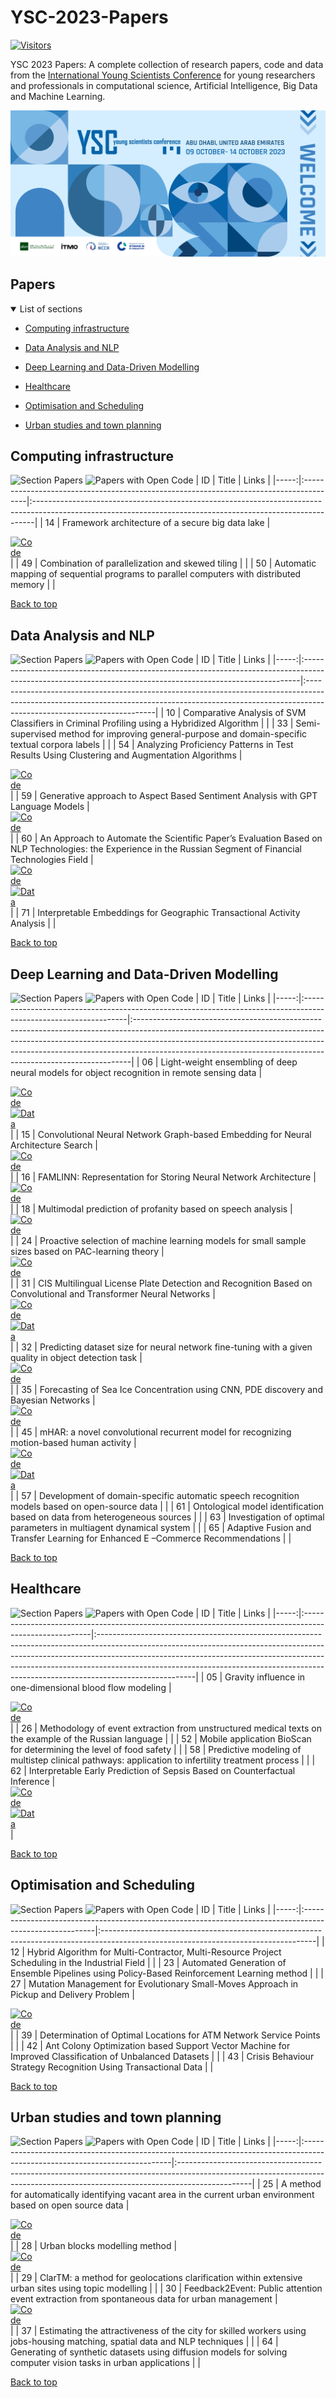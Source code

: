 # YSC-2023-Papers

[![Visitors](https://api.visitorbadge.io/api/combined?path=https%3A%2F%2Fgithub.com%2Fitmo-ai%2FYSC-2023-Papers&countColor=%23263759&style=plastic)](https://visitorbadge.io/status?path=https%3A%2F%2Fgithub.com%2Fitmo-ai%2FYSC-2023-Papers)

YSC 2023 Papers: A complete collection of research papers, code and data from the [International Young Scientists Conference](https://ysc.actcognitive.org/) for young researchers and professionals in computational science, Artificial Intelligence, Big Data and Machine Learning.

[![logo image](./img/logo.jpg)](https://ysc.actcognitive.org/)

## Papers

<details open>
<summary>List of sections<a id="sections"></a></summary>

- [Computing infrastructure](#computing-infrastructure)

- [Data Analysis and NLP](#data-analysis-and-nlp)

- [Deep Learning and Data-Driven Modelling](#deep-learning-and-data-driven-modelling)

- [Healthcare](#healthcare)

- [Optimisation and Scheduling](#optimisation-and-scheduling)

- [Urban studies and town planning](#urban-studies-and-town-planning)

</details>

## Computing infrastructure

![Section Papers](https://img.shields.io/badge/Section%20Papers-3-42BA16) ![Papers with Open Code](https://img.shields.io/badge/Papers%20with%20Open%20Code-1-1D7FBF)
|   ID | Title                                                                                  | Links                                                                                                                                                       |
|-----:|:---------------------------------------------------------------------------------------|:------------------------------------------------------------------------------------------------------------------------------------------------------------|
|   14 | Framework architecture of a secure big data lake                                       | <div style='width:40px'>[![Code](https://img.shields.io/badge/Code-159957.svg)](https://github.com/IcyAltair/Pet-projects/tree/main/SDLAF_dashboards)</div> |
|   49 | Combination of parallelization and skewed tiling                                       |                                                                                                                                                             |
|   50 | Automatic mapping of sequential programs to parallel computers with distributed memory |                                                                                                                                                             |

[Back to top](#papers)

## Data Analysis and NLP

![Section Papers](https://img.shields.io/badge/Section%20Papers-6-42BA16) ![Papers with Open Code](https://img.shields.io/badge/Papers%20with%20Open%20Code-3-1D7FBF)
|   ID | Title                                                                                                                                                      | Links                                                                                                                                                                                               |
|-----:|:-----------------------------------------------------------------------------------------------------------------------------------------------------------|:----------------------------------------------------------------------------------------------------------------------------------------------------------------------------------------------------|
|   10 | Comparative Analysis of SVM Classifiers in Criminal Profiling using a Hybridized Algorithm                                                                 |                                                                                                                                                                                                     |
|   33 | Semi-supervised method for improving general-purpose and domain-specific textual corpora labels                                                            |                                                                                                                                                                                                     |
|   54 | Analyzing Proficiency Patterns in Test Results Using Clustering and Augmentation Algorithms                                                                | <div style='width:40px'>[![Code](https://img.shields.io/badge/Code-159957.svg)](https://github.com/kdeviatiarova/PROCEDIA-YSC-APPTRUCAA)</div>                                                      |
|   59 | Generative approach to Aspect Based Sentiment Analysis with GPT Language Models                                                                            | <div style='width:40px'>[![Code](https://img.shields.io/badge/Code-159957.svg)](https://github.com/stas1f1/gpt-aste)</div>                                                                          |
|   60 | An Approach to Automate the Scientific Paper’s Evaluation Based on NLP Technologies: the Experience in the Russian Segment of Financial Technologies Field | <div style='width:40px'>[![Code](https://img.shields.io/badge/Code-159957.svg)](https://shorturl.at/fzEG7) [![Data](https://img.shields.io/badge/Data-20BEFF.svg)](https://shorturl.at/lovxA)</div> |
|   71 | Interpretable Embeddings for Geographic Transactional Activity Analysis                                                                                    |                                                                                                                                                                                                     |

[Back to top](#papers)

## Deep Learning and Data-Driven Modelling

![Section Papers](https://img.shields.io/badge/Section%20Papers-13-42BA16) ![Papers with Open Code](https://img.shields.io/badge/Papers%20with%20Open%20Code-9-1D7FBF)
|   ID | Title                                                                                                           | Links                                                                                                                                                                                                                                                                                                                  |
|-----:|:----------------------------------------------------------------------------------------------------------------|:-----------------------------------------------------------------------------------------------------------------------------------------------------------------------------------------------------------------------------------------------------------------------------------------------------------------------|
|   06 | Light-weight ensembling of deep neural models for object recognition in remote sensing data                     | <div style='width:40px'>[![Code](https://img.shields.io/badge/Code-159957.svg)](https://github.com/ITMO-NSS-team/LightObjRecEnsembler) [![Data](https://img.shields.io/badge/Data-20BEFF.svg)](https://github.com/chaozhong2010/VHR-10_dataset_coco)</div>                                                             |
|   15 | Convolutional Neural Network Graph-based Embedding for Neural Architecture Search                               | <div style='width:40px'>[![Code](https://img.shields.io/badge/Code-159957.svg)](https://github.com/Turukmokto/GraphEmbedding-dev)</div>                                                                                                                                                                                |
|   16 | FAMLINN: Representation for Storing Neural Network Architecture                                                 | <div style='width:40px'>[![Code](https://img.shields.io/badge/Code-159957.svg)](https://github.com/IvanMaslov/famlinn)</div>                                                                                                                                                                                           |
|   18 | Multimodal prediction of profanity based on speech analysis                                                     | <div style='width:40px'>[![Code](https://img.shields.io/badge/Code-159957.svg)](https://github.com/expertspec/profanity-predictor)</div>                                                                                                                                                                               |
|   24 | Proactive selection of machine learning models for small sample sizes based on PAC-learning theory              | <div style='width:40px'>[![Code](https://img.shields.io/badge/Code-159957.svg)](https://github.com/Anna-Pinewood/Ischemic_Stroke_Prediction)</div>                                                                                                                                                                     |
|   31 | CIS Multilingual License Plate Detection and Recognition Based on Convolutional and Transformer Neural Networks | <div style='width:40px'>[![Code](https://img.shields.io/badge/Code-159957.svg)](https://github.) [![Data](https://img.shields.io/badge/Data-20BEFF.svg)](https://github.com/ria-com/nomeroff-net)</div>                                                                                                                |
|   32 | Predicting dataset size for neural network fine-tuning with a given quality in object detection task            | <div style='width:40px'>[![Code](https://img.shields.io/badge/Code-159957.svg)](https://github.com/phoenix-1202/Predicting-dataset-size)</div>                                                                                                                                                                         |
|   35 | Forecasting of Sea Ice Concentration using CNN, PDE discovery and Bayesian Networks                             | <div style='width:40px'>[![Code](https://img.shields.io/badge/Code-159957.svg)](https://github.com/ITMO-NSS-team/ice-concentration-prediction-paper)</div>                                                                                                                                                             |
|   45 | mHAR: a novel convolutional recurrent model for recognizing motion-based human activity                         | <div style='width:40px'>[![Code](https://img.shields.io/badge/Code-159957.svg)](https://github.com/prabhatkumar13/mHAR-a-novel-convolutional-recurrent-model-for-recognizing-motion-based-human-activity) [![Data](https://img.shields.io/badge/Data-20BEFF.svg)](https://www.cis.fordham.edu/wisdm/dataset.php)</div> |
|   57 | Development of domain-specific automatic speech recognition models based on open-source data                    |                                                                                                                                                                                                                                                                                                                        |
|   61 | Ontological model identification based on data from heterogeneous sources                                       |                                                                                                                                                                                                                                                                                                                        |
|   63 | Investigation of optimal parameters in multiagent dynamical system                                              |                                                                                                                                                                                                                                                                                                                        |
|   65 | Adaptive Fusion and Transfer Learning for Enhanced E –Commerce Recommendations                                  |                                                                                                                                                                                                                                                                                                                        |

[Back to top](#papers)

## Healthcare

![Section Papers](https://img.shields.io/badge/Section%20Papers-5-42BA16) ![Papers with Open Code](https://img.shields.io/badge/Papers%20with%20Open%20Code-2-1D7FBF)
|   ID | Title                                                                                                  | Links                                                                                                                                                                                                                                                                                                                                           |
|-----:|:-------------------------------------------------------------------------------------------------------|:------------------------------------------------------------------------------------------------------------------------------------------------------------------------------------------------------------------------------------------------------------------------------------------------------------------------------------------------|
|   05 | Gravity influence in one-dimensional blood flow modeling                                               | <div style='width:40px'>[![Code](https://img.shields.io/badge/Code-159957.svg)](https://github.com/ITMO-MMRM-lab/Complex_bloodflow_model)</div>                                                                                                                                                                                                 |
|   26 | Methodology of event extraction from unstructured medical texts on the example of the Russian language |                                                                                                                                                                                                                                                                                                                                                 |
|   52 | Mobile application BioScan for determining the level of food safety                                    |                                                                                                                                                                                                                                                                                                                                                 |
|   58 | Predictive modeling of multistep clinical pathways: application to infertility treatment process       |                                                                                                                                                                                                                                                                                                                                                 |
|   62 | Interpretable Early Prediction of Sepsis Based on Counterfactual Inference                             | <div style='width:40px'>[![Code](https://img.shields.io/badge/Code-159957.svg)](https://colab.research.google.com/drive/18cpFuWNliXGtONulvjGD60YF30CiOARl?usp=sharing) [![Data](https://img.shields.io/badge/Data-20BEFF.svg)](https://huggingface.co/datasets/Erick-UM/Sepsis_counterfacual_inference/blob/main/nomiss_tar_train_df.csv)</div> |

[Back to top](#papers)

## Optimisation and Scheduling

![Section Papers](https://img.shields.io/badge/Section%20Papers-6-42BA16) ![Papers with Open Code](https://img.shields.io/badge/Papers%20with%20Open%20Code-1-1D7FBF)
|   ID | Title                                                                                                   | Links                                                                                                                              |
|-----:|:--------------------------------------------------------------------------------------------------------|:-----------------------------------------------------------------------------------------------------------------------------------|
|   12 | Hybrid Algorithm for Multi-Contractor, Multi-Resource Project Scheduling in the Industrial Field        |                                                                                                                                    |
|   23 | Automated Generation of Ensemble Pipelines using Policy-Based Reinforcement Learning method             |                                                                                                                                    |
|   27 | Mutation Management for Evolutionary Small-Moves Approach in Pickup and Delivery Problem                | <div style='width:40px'>[![Code](https://img.shields.io/badge/Code-159957.svg)](https://github.com/xeniabaturina/pdp_python)</div> |
|   39 | Determination of Optimal Locations for ATM Network Service Points                                       |                                                                                                                                    |
|   42 | Ant Colony Optimization based Support Vector Machine for Improved Classification of Unbalanced Datasets |                                                                                                                                    |
|   43 | Crisis Behaviour Strategy Recognition Using Transactional Data                                          |                                                                                                                                    |

[Back to top](#papers)

## Urban studies and town planning

![Section Papers](https://img.shields.io/badge/Section%20Papers-6-42BA16) ![Papers with Open Code](https://img.shields.io/badge/Papers%20with%20Open%20Code-3-1D7FBF)
|   ID | Title                                                                                                                      | Links                                                                                                                                                                         |
|-----:|:---------------------------------------------------------------------------------------------------------------------------|:------------------------------------------------------------------------------------------------------------------------------------------------------------------------------|
|   25 | A method for automatically identifying vacant area in the current urban environment based on open source data              | <div style='width:40px'>[![Code](https://img.shields.io/badge/Code-159957.svg)](https://github.com/Mvin8/vacant_land)</div>                                                   |
|   28 | Urban blocks modelling method                                                                                              | <div style='width:40px'>[![Code](https://img.shields.io/badge/Code-159957.svg)](https://github.com/iduprojects/masterplanning/tree/main/masterplan_tools/method/blocks)</div> |
|   29 | ClarTM: a method for geolocations clarification within extensive urban sites using topic modelling                         |                                                                                                                                                                               |
|   30 | Feedback2Event: Public attention event extraction from spontaneous data for urban management                               | <div style='width:40px'>[![Code](https://img.shields.io/badge/Code-159957.svg)](https://github.com/Text-Analytics/SOIKA/tree/ysc_conference_code/ysc_examples)</div>          |
|   37 | Estimating the attractiveness of the city for skilled workers using jobs-housing matching, spatial data and NLP techniques |                                                                                                                                                                               |
|   64 | Generating of synthetic datasets using diffusion models for solving computer vision tasks in urban applications            |                                                                                                                                                                               |

[Back to top](#papers)

